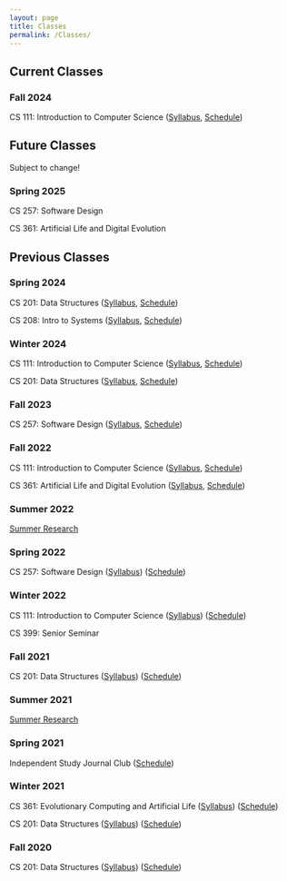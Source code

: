 ```yaml
---
layout: page
title: Classes
permalink: /Classes/
---
```


## Current Classes

### Fall 2024

CS 111: Introduction to Computer Science ([Syllabus](/classes/111-f24/syllabus), [Schedule](/classes/111-f24/schedule))

## Future Classes

Subject to change!
### Spring 2025

CS 257: Software Design

CS 361: Artificial Life and Digital Evolution

## Previous Classes

### Spring 2024

CS 201: Data Structures ([Syllabus](/classes/201-s24/syllabus), [Schedule](/classes/201-s24/schedule))

CS 208: Intro to Systems ([Syllabus](/classes/208-s24/syllabus), [Schedule](/classes/208-s24/schedule))

### Winter 2024

CS 111: Introduction to Computer Science ([Syllabus](/classes/111-w24/syllabus), [Schedule](/classes/111-w24/schedule))

CS 201: Data Structures ([Syllabus](/classes/201-w24/syllabus), [Schedule](/classes/201-w24/schedule))

### Fall 2023

CS 257: Software Design ([Syllabus](/classes/257-f23/syllabus), [Schedule](/classes/257-f23/schedule))

### Fall 2022

CS 111: Introduction to Computer Science ([Syllabus](/classes/111-f22/syllabus), [Schedule](/classes/111-f22/schedule))

CS 361: Artificial Life and Digital Evolution ([Syllabus](/classes/361-f22/syllabus), [Schedule](/classes/361-f22/schedule))

### Summer 2022

[Summer Research](/classes/summer-22/schedule)

### Spring 2022

CS 257: Software Design ([Syllabus](/classes/257-s22/syllabus)) ([Schedule](/classes/257-s22/schedule))

### Winter 2022

CS 111: Introduction to Computer Science ([Syllabus](/classes/111-w22/syllabus)) ([Schedule](/classes/111-w22/schedule))

CS 399: Senior Seminar

### Fall 2021

CS 201: Data Structures ([Syllabus](/classes/201-f21/syllabus)) ([Schedule](/classes/201-f21/schedule))

### Summer 2021

[Summer Research](/classes/summer-21/schedule) 

### Spring 2021

Independent Study Journal Club ([Schedule](/classes/IS-s21/schedule))

### Winter 2021

CS 361: Evolutionary Computing and Artificial Life ([Syllabus](/classes/361-w21/syllabus)) ([Schedule](/classes/361-w21/schedule))

CS 201: Data Structures ([Syllabus](/classes/201-w21/syllabus)) ([Schedule](/classes/201-w21/schedule))

### Fall 2020

CS 201: Data Structures ([Syllabus](/classes/201-f20/syllabus)) ([Schedule](/classes/201-f20/schedule))

